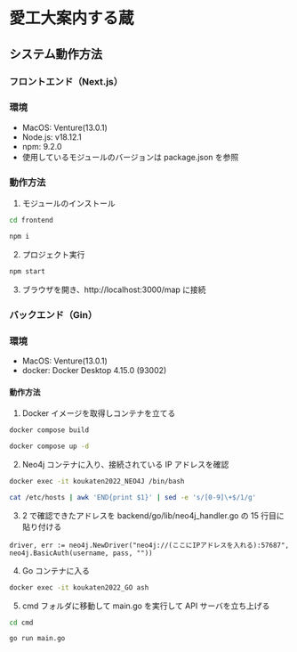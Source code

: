 # 愛工大案内する蔵

## システム動作方法

### フロントエンド（Next.js）

### 環境
- MacOS: Venture(13.0.1)
- Node.js: v18.12.1
- npm: 9.2.0
- 使用しているモジュールのバージョンは package.json を参照

### 動作方法

1. モジュールのインストール

```bash
cd frontend

npm i
```

2. プロジェクト実行

```bash
npm start
```

3. ブラウザを開き、http://localhost:3000/map に接続

### バックエンド（Gin）

### 環境
- MacOS: Venture(13.0.1)
- docker: Docker Desktop 4.15.0 (93002)

#### 動作方法

1. Docker イメージを取得しコンテナを立てる

```bash
docker compose build

docker compose up -d
```

2. Neo4j コンテナに入り、接続されている IP アドレスを確認

```bash
docker exec -it koukaten2022_NEO4J /bin/bash

cat /etc/hosts | awk 'END{print $1}' | sed -e 's/[0-9]\+$/1/g'
```

3. 2 で確認できたアドレスを backend/go/lib/neo4j_handler.go の 15 行目に貼り付ける

```golang
driver, err := neo4j.NewDriver("neo4j://(ここにIPアドレスを入れる):57687", neo4j.BasicAuth(username, pass, ""))
```

4. Go コンテナに入る

```bash
docker exec -it koukaten2022_GO ash
```

5. cmd フォルダに移動して main.go を実行して API サーバを立ち上げる

```bash
cd cmd

go run main.go
```
